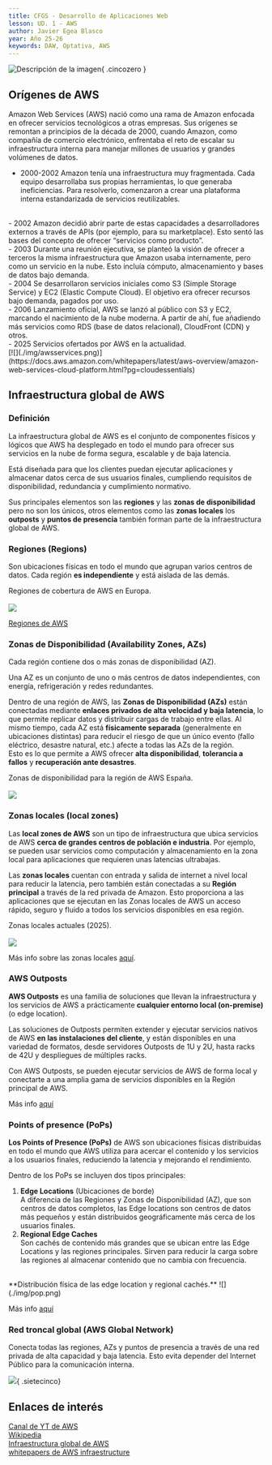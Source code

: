 ```yaml
---
title: CFGS - Desarrollo de Aplicaciones Web
lesson: UD. 1 - AWS  
author: Javier Egea Blasco  
year: Año 25-26  
keywords: DAW, Optativa, AWS
---
```


![Descripción de la imagen](../AWS/img/aws.png){ .cincozero }
<br>

## **Orígenes de AWS**
Amazon Web Services (AWS) nació como una rama de Amazon enfocada en ofrecer servicios tecnológicos a otras empresas. Sus orígenes se remontan a principios de la década de 2000, cuando Amazon, como compañía de comercio electrónico, enfrentaba el reto de escalar su infraestructura interna para manejar millones de usuarios y grandes volúmenes de datos.

- 2000-2002 Amazon tenía una infraestructura muy fragmentada. Cada equipo desarrollaba sus propias herramientas, lo que generaba ineficiencias. Para resolverlo, comenzaron a crear una plataforma interna estandarizada de servicios reutilizables.  
<br>
- 2002 Amazon decidió abrir parte de estas capacidades a desarrolladores externos a través de APIs (por ejemplo, para su marketplace). Esto sentó las bases del concepto de ofrecer “servicios como producto”.   
<br>
- 2003 Durante una reunión ejecutiva, se planteó la visión de ofrecer a terceros la misma infraestructura que Amazon usaba internamente, pero como un servicio en la nube. Esto incluía cómputo, almacenamiento y bases de datos bajo demanda.  
<br>
- 2004 Se desarrollaron servicios iniciales como S3 (Simple Storage Service) y EC2 (Elastic Compute Cloud). El objetivo era ofrecer recursos bajo demanda, pagados por uso.  
<br>
- 2006 Lanzamiento oficial, AWS se lanzó al público con S3 y EC2, marcando el nacimiento de la nube moderna. A partir de ahí, fue añadiendo más servicios como RDS (base de datos relacional), CloudFront (CDN) y otros.  
<br>
- 2025 Servicios ofertados por AWS en la actualidad.  
<br>
[![](./img/awsservices.png)](https://docs.aws.amazon.com/whitepapers/latest/aws-overview/amazon-web-services-cloud-platform.html?pg=cloudessentials)

## **Infraestructura global de AWS**
### **Definición**
La infraestructura global de AWS es el conjunto de componentes físicos y lógicos que AWS ha desplegado en todo el mundo para ofrecer sus servicios en la nube de forma segura, escalable y de baja latencia.  

Está diseñada para que los clientes puedan ejecutar aplicaciones y almacenar datos cerca de sus usuarios finales, cumpliendo requisitos de disponibilidad, redundancia y cumplimiento normativo.

Sus principales elementos son las **regiones** y las **zonas de disponibilidad** pero no son los únicos, otros elementos como las **zonas locales** los **outposts** y **puntos de presencia** también forman parte de la infraestructura global de AWS.

### Regiones (Regions)
Son ubicaciones físicas en todo el mundo que agrupan varios centros de datos.
Cada región **es independiente** y está aislada de las demás.

Regiones de cobertura de AWS en Europa.  
<br>
![](./img/regiones.png)

[Regiones de AWS](https://aws.amazon.com/es/about-aws/global-infrastructure)

### Zonas de Disponibilidad (Availability Zones, AZs)
Cada región contiene dos o más zonas de disponibilidad (AZ).

Una AZ es un conjunto de uno o más centros de datos independientes, con energía, refrigeración y redes redundantes.

Dentro de una región de AWS, las **Zonas de Disponibilidad (AZs)** están conectadas mediante **enlaces privados de alta velocidad y baja latencia**, lo que permite replicar datos y distribuir cargas de trabajo entre ellas. Al mismo tiempo, cada AZ está **físicamente separada** (generalmente en ubicaciones distintas) para reducir el riesgo de que un único evento (fallo eléctrico, desastre natural, etc.) afecte a todas las AZs de la región.  
Esto es lo que permite a AWS ofrecer **alta disponibilidad**, **tolerancia a fallos** y **recuperación ante desastres**.

Zonas de disponibilidad para la región de AWS España.  
<br>
![](./img/az.png)

### Zonas locales (local zones)
Las **local zones de AWS** son un tipo de infraestructura que ubica servicios de AWS **cerca de grandes centros de población e industria**. Por ejemplo, se pueden usar servicios como computación y almacenamiento en la zona local para aplicaciones que requieren unas latencias ultrabajas.

Las **zonas locales** cuentan con entrada y salida de internet a nivel local para reducir la latencia, pero también están conectadas a su **Región principal** a través de la red privada de Amazon. Esto proporciona a las aplicaciones que se ejecutan en las Zonas locales de AWS un acceso rápido, seguro y fluido a todos los servicios disponibles en esa región.


Zonas locales actuales (2025).  
<br>
![](./img/localzone.png)

Más info sobre las zonas locales [aquí](https://aws.amazon.com/es/about-aws/global-infrastructure/localzones).

### AWS Outposts
**AWS Outposts** es una familia de soluciones que llevan la infraestructura y los servicios de AWS a prácticamente **cualquier entorno local (on-premise)** (o edge location). 

Las soluciones de Outposts permiten extender y ejecutar servicios nativos de AWS **en las instalaciones del cliente**, y están disponibles en una variedad de formatos, desde servidores Outposts de 1U y 2U, hasta racks de 42U y despliegues de múltiples racks.

Con AWS Outposts, se pueden ejecutar servicios de AWS de forma local y conectarte a una amplia gama de servicios disponibles en la Región principal de AWS. 

Más info [aquí](https://aws.amazon.com/es/outposts/)


### Points of presence (PoPs)
**Los Points of Presence (PoPs)** de AWS son ubicaciones físicas distribuidas en todo el mundo que AWS utiliza para acercar el contenido y los servicios a los usuarios finales, reduciendo la latencia y mejorando el rendimiento.

Dentro de los PoPs se incluyen dos tipos principales:

1. **Edge Locations** (Ubicaciones de borde)  
A diferencia de las Regiones y Zonas de Disponibilidad (AZ), que son centros de datos completos, las Edge locations son centros de datos más pequeños y están distribuidos geográficamente más cerca de los usuarios finales.
1. **Regional Edge Caches**  
Son cachés de contenido más grandes que se ubican entre las Edge Locations y las regiones principales.
Sirven para reducir la carga sobre las regiones al almacenar contenido que no cambia con frecuencia.

<br>
**Distribución física de las edge location y regional cachés.**
![](./img/pop.png)

Más info [aquí](https://docs.aws.amazon.com/whitepapers/latest/aws-fault-isolation-boundaries/points-of-presence.html)

### Red troncal global (AWS Global Network)
Conecta todas las regiones, AZs y puntos de presencia a través de una red privada de alta capacidad y baja latencia.
Esto evita depender del Internet Público para la comunicación interna.

![](./img/Infraestructura%20global%20de%20AWS.png){ .sietecinco}



## Enlaces de interés
[Canal de YT de AWS](https://www.youtube.com/user/AmazonWebServices/Cloud)  
[Wikipedia](https://es.wikipedia.org/wiki/Amazon_Web_Services)  
[Infraestructura global de AWS](https://aws.amazon.com/es/about-aws/global-infrastructure)  
[whitepapers de AWS infraestructure](https://docs.aws.amazon.com/whitepapers/latest/aws-fault-isolation-boundaries/aws-infrastructure.html)